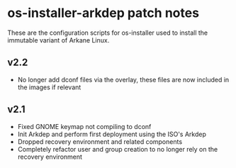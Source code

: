 # os-installer-arkdep patch notes
These are the configuration scripts for os-installer used to install the immutable variant of Arkane Linux.

## v2.2
- No longer add dconf files via the overlay, these files are now included in the images if relevant

## v2.1
- Fixed GNOME keymap not compiling to dconf
- Init Arkdep and perform first deployment using the ISO's Arkdep
- Dropped recovery environment and related components
- Completely refactor user and group creation to no longer rely on the recovery environment

